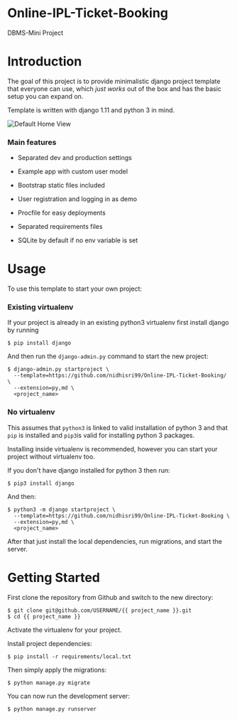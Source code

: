# Online-IPL-Ticket-Booking
DBMS-Mini Project 

# Introduction

The goal of this project is to provide minimalistic django project template that everyone can use, which _just works_ out of the box and has the basic setup you can expand on. 

Template is written with django 1.11 and python 3 in mind.

![Default Home View](__screenshots/home.png?raw=true "Title")

### Main features

* Separated dev and production settings

* Example app with custom user model

* Bootstrap static files included

* User registration and logging in as demo

* Procfile for easy deployments

* Separated requirements files

* SQLite by default if no env variable is set

# Usage

To use this template to start your own project:

### Existing virtualenv

If your project is already in an existing python3 virtualenv first install django by running

    $ pip install django
    
And then run the `django-admin.py` command to start the new project:

    $ django-admin.py startproject \
      --template=https://github.com/nidhisri99/Online-IPL-Ticket-Booking/ \
      --extension=py,md \
      <project_name>
      
### No virtualenv

This assumes that `python3` is linked to valid installation of python 3 and that `pip` is installed and `pip3`is valid
for installing python 3 packages.

Installing inside virtualenv is recommended, however you can start your project without virtualenv too.

If you don't have django installed for python 3 then run:

    $ pip3 install django
    
And then:

    $ python3 -m django startproject \
      --template=https://github.com/nidhisri99/Online-IPL-Ticket-Booking \
      --extension=py,md \
      <project_name>
      
      
After that just install the local dependencies, run migrations, and start the server.



# Getting Started

First clone the repository from Github and switch to the new directory:

    $ git clone git@github.com/USERNAME/{{ project_name }}.git
    $ cd {{ project_name }}
    
Activate the virtualenv for your project.
    
Install project dependencies:

    $ pip install -r requirements/local.txt
    
    
Then simply apply the migrations:

    $ python manage.py migrate
    

You can now run the development server:

    $ python manage.py runserver

